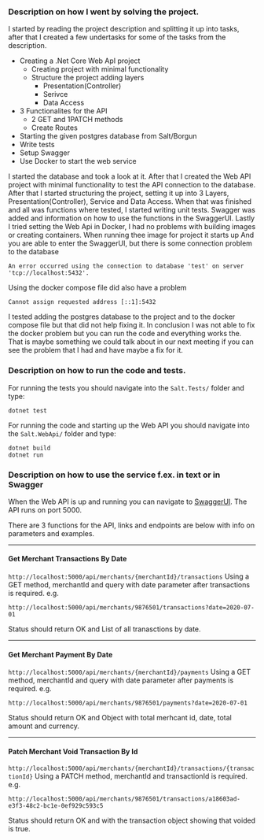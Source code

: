 ### Description on how I went by solving the project.
I started by reading the project description and splitting it up into tasks, after that I created a few undertasks for some of the tasks from the description. 
- Creating a .Net Core Web ApI project
    - Creating project with minimal functionality
    - Structure the project adding layers
        - Presentation(Controller)
        - Serivce
        - Data Access
- 3 Functionalites for the API
    - 2 GET and 1PATCH methods
    - Create Routes
- Starting the given postgres database from Salt/Borgun
- Write tests
- Setup Swagger
- Use Docker to start the web service

I started the database and took a look at it. After that I created the Web API project with minimal functionality to test the API connection to the database. After that I started structuring the project, setting it up into 3 Layers, Presentation(Controller), Service and Data Access. When that was finished and all was functions where tested, I started writing unit tests. Swagger was added and information on how to use the functions in the SwaggerUI. Lastly I tried setting the Web Api in Docker, I had no problems with building images or creating containers. When running thee image for project it starts up And you are able to enter the SwaggerUI, but there is some connection problem to the database
```shell
An error occurred using the connection to database 'test' on server 'tcp://localhost:5432'.
```
Using the docker compose file did also have a problem
```shell
Cannot assign requested address [::1]:5432
```
I tested adding the postgres database to the project and to the docker compose file but that did not help fixing it.
In conclusion I was not able to fix the docker problem but you can run the code and everything works the. That is maybe something we could talk about in our next meeting if you can see the problem that I had and have maybe a fix for it.

### Description on how to run the code and tests.
For running the tests you should navigate into the `Salt.Tests/` folder and type:
```shell
dotnet test
```

For running the code and starting up the Web API you should navigate into the `Salt.WebApi/` folder and type:
```shell
dotnet build
dotnet run
```

### Description on how to use the service f.ex. in text or in Swagger
When the Web API is up and running you can navigate to [SwaggerUI](http://localhost:5000/swagger). The API runs on port 5000.

There are 3 functions for the API, links and endpoints are below with info on parameters and examples.

_________________

#### Get Merchant Transactions By Date
`http://localhost:5000/api/merchants/{merchantId}/transactions`
Using a GET method, merchantId and query with date parameter after transactions is required. e.g.
```shell
http://localhost:5000/api/merchants/9876501/transactions?date=2020-07-01
```
Status should return OK and List of all tranasctions by date.

_________________

#### Get Merchant Payment By Date
`http://localhost:5000/api/merchants/{merchantId}/payments`
Using a GET method, merchantId and query with date parameter after payments is required. e.g.
```shell
http://localhost:5000/api/merchants/9876501/payments?date=2020-07-01
```
Status should return OK and Object with total merhcant id, date, total amount and currency.

_________________

#### Patch Merchant Void Transaction By Id
`http://localhost:5000/api/merchants/{merchantId}/transactions/{transactionId}`
Using a PATCH method, merchantId and transactionId is required. e.g.
```shell
http://localhost:5000/api/merchants/9876501/transactions/a18603ad-e3f3-48c2-bc1e-0ef929c593c5
```
Status should return OK and with the transaction object showing that voided is true.